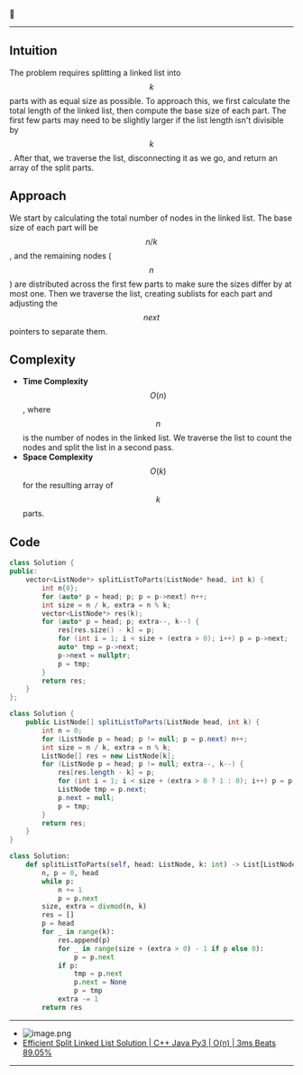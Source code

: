 🌟 

---

## Intuition
The problem requires splitting a linked list into $$k$$ parts with as equal size as possible. To approach this, we first calculate the total length of the linked list, then compute the base size of each part. The first few parts may need to be slightly larger if the list length isn't divisible by $$k$$. After that, we traverse the list, disconnecting it as we go, and return an array of the split parts.

## Approach
We start by calculating the total number of nodes in the linked list. The base size of each part will be $$n / k$$, and the remaining nodes ($$n % k$$) are distributed across the first few parts to make sure the sizes differ by at most one. Then we traverse the list, creating sublists for each part and adjusting the $$next$$ pointers to separate them.

## Complexity
- **Time Complexity** $$O(n)$$, where $$n$$ is the number of nodes in the linked list. We traverse the list to count the nodes and split the list in a second pass.
- **Space Complexity** $$O(k)$$ for the resulting array of $$k$$ parts.

## Code

```cpp []
class Solution {
public:
    vector<ListNode*> splitListToParts(ListNode* head, int k) {
        int n{0};
        for (auto* p = head; p; p = p->next) n++; 
        int size = n / k, extra = n % k; 
        vector<ListNode*> res(k);
        for (auto* p = head; p; extra--, k--) {
            res[res.size() - k] = p; 
            for (int i = 1; i < size + (extra > 0); i++) p = p->next;
            auto* tmp = p->next;
            p->next = nullptr; 
            p = tmp;
        }
        return res;
    }
};
```

```java []
class Solution {
    public ListNode[] splitListToParts(ListNode head, int k) {
        int n = 0;
        for (ListNode p = head; p != null; p = p.next) n++; 
        int size = n / k, extra = n % k;
        ListNode[] res = new ListNode[k];
        for (ListNode p = head; p != null; extra--, k--) {
            res[res.length - k] = p; 
            for (int i = 1; i < size + (extra > 0 ? 1 : 0); i++) p = p.next; 
            ListNode tmp = p.next;
            p.next = null; 
            p = tmp; 
        }
        return res;
    }
}
```

```python []
class Solution:
    def splitListToParts(self, head: ListNode, k: int) -> List[ListNode]:
        n, p = 0, head
        while p:
            n += 1
            p = p.next 
        size, extra = divmod(n, k)
        res = []
        p = head
        for _ in range(k):
            res.append(p)
            for _ in range(size + (extra > 0) - 1 if p else 0):
                p = p.next
            if p:
                tmp = p.next
                p.next = None 
                p = tmp
            extra -= 1
        return res
```

---
- ![image.png](https://assets.leetcode.com/users/images/425fb619-e77b-48fc-be55-aa264544611d_1725765737.3242157.png)
- [Efficient Split Linked List Solution | C++ Java Py3 | O(n) | 3ms Beats 89.05%](https://leetcode.com/problems/split-linked-list-in-parts/description/)
---